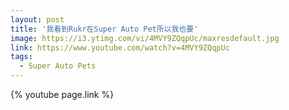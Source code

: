```yaml
---
layout: post
title: '我看到Rukr在Super Auto Pet所以我也要'
image: https://i3.ytimg.com/vi/4MVY9ZQqpUc/maxresdefault.jpg
link: https://www.youtube.com/watch?v=4MVY9ZQqpUc
tags:
  - Super Auto Pets
---
```


{% youtube page.link %}

